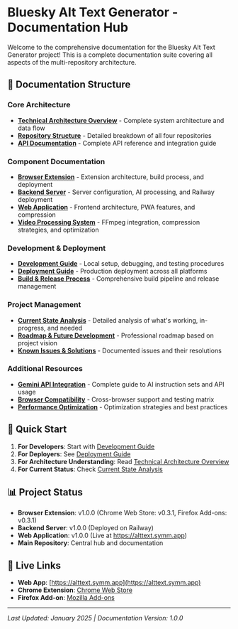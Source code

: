 # Bluesky Alt Text Generator - Documentation Hub

Welcome to the comprehensive documentation for the Bluesky Alt Text Generator project! This is a complete documentation suite covering all aspects of the multi-repository architecture.

## 📁 Documentation Structure

### Core Architecture
- **[Technical Architecture Overview](./technical-architecture.md)** - Complete system architecture and data flow
- **[Repository Structure](./repository-structure.md)** - Detailed breakdown of all four repositories
- **[API Documentation](./api-documentation.md)** - Complete API reference and integration guide

### Component Documentation
- **[Browser Extension](./browser-extension.md)** - Extension architecture, build process, and deployment
- **[Backend Server](./backend-server.md)** - Server configuration, AI processing, and Railway deployment
- **[Web Application](./web-application.md)** - Frontend architecture, PWA features, and compression
- **[Video Processing System](./video-processing.md)** - FFmpeg integration, compression strategies, and optimization

### Development & Deployment
- **[Development Guide](./development-guide.md)** - Local setup, debugging, and testing procedures
- **[Deployment Guide](./deployment-guide.md)** - Production deployment across all platforms
- **[Build & Release Process](./build-release-process.md)** - Comprehensive build pipeline and release management

### Project Management
- **[Current State Analysis](./current-state-analysis.md)** - Detailed analysis of what's working, in-progress, and needed
- **[Roadmap & Future Development](./roadmap.md)** - Professional roadmap based on project vision
- **[Known Issues & Solutions](./known-issues.md)** - Documented issues and their resolutions

### Additional Resources
- **[Gemini API Integration](./gemini-api-integration.md)** - Complete guide to AI instruction sets and API usage
- **[Browser Compatibility](./browser-compatibility.md)** - Cross-browser support and testing matrix
- **[Performance Optimization](./performance-optimization.md)** - Optimization strategies and best practices

## 🚀 Quick Start

1. **For Developers**: Start with [Development Guide](./development-guide.md)
2. **For Deployers**: See [Deployment Guide](./deployment-guide.md)  
3. **For Architecture Understanding**: Read [Technical Architecture Overview](./technical-architecture.md)
4. **For Current Status**: Check [Current State Analysis](./current-state-analysis.md)

## 📊 Project Status

- **Browser Extension**: v1.0.0 (Chrome Web Store: v0.3.1, Firefox Add-ons: v0.3.1)
- **Backend Server**: v1.0.0 (Deployed on Railway)
- **Web Application**: v1.0.0 (Live at https://alttext.symm.app)
- **Main Repository**: Central hub and documentation

## 🔗 Live Links

- **Web App**: [https://alttext.symm.app](https://alttext.symm.app)
- **Chrome Extension**: [Chrome Web Store](https://chromewebstore.google.com/detail/bdgpkmjnfildfjhpjagjibfnfpdieddp)
- **Firefox Add-on**: [Mozilla Add-ons](https://addons.mozilla.org/en-US/firefox/addon/bluesky-alt-text-generator/)

---

*Last Updated: January 2025 | Documentation Version: 1.0.0*